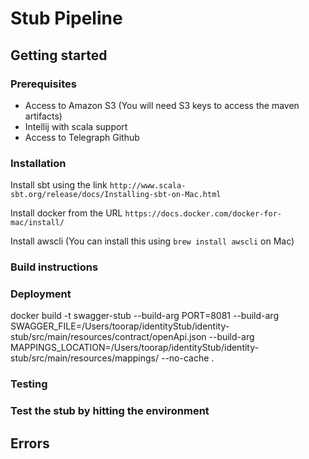 # Stub Pipeline

## Getting started

### Prerequisites
* Access to Amazon S3 (You will need S3 keys to access the maven artifacts)
* Intellij with scala support
* Access to Telegraph Github

### Installation

Install sbt using the link `http://www.scala-sbt.org/release/docs/Installing-sbt-on-Mac.html`

Install docker from the URL `https://docs.docker.com/docker-for-mac/install/`

Install awscli (You can install this using `brew install awscli` on Mac)

### Build instructions 


### Deployment

docker build -t swagger-stub --build-arg PORT=8081 --build-arg SWAGGER_FILE=/Users/toorap/identityStub/identity-stub/src/main/resources/contract/openApi.json --build-arg MAPPINGS_LOCATION=/Users/toorap/identityStub/identity-stub/src/main/resources/mappings/ --no-cache .


### Testing


### Test the stub by hitting the environment


## Errors
